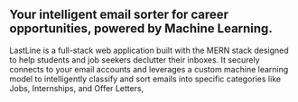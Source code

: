 ## Your intelligent email sorter for career opportunities, powered by Machine Learning.

LastLine is a full-stack web application built with the MERN stack designed to help students and job seekers declutter their inboxes.
It securely connects to your email accounts and leverages a custom machine learning model to intelligently classify and sort emails into specific categories like Jobs, Internships, and Offer Letters,
